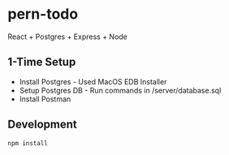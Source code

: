 # pern-todo

React + Postgres + Express + Node

## 1-Time Setup

* Install Postgres - Used MacOS EDB Installer
* Setup Postgres DB - Run commands in /server/database.sql
* Install Postman

## Development

```bash
npm install
```
